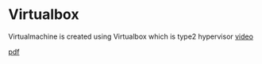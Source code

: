 # Virtualbox
Virtualmachine is created using Virtualbox which is type2 hypervisor
<a href ="  https://github.com/shanmathiArumugam/Virtualbox/assets/139317684/3e6db2e0-bfd8-4fd2-80ab-52c08b04c417 "> video</a>

<a 
href="https://github.com/shanmathiArumugam/Virtualbox/files/12158761/21ITR104.Virtualization.assignment.1.pdf">pdf</a>
